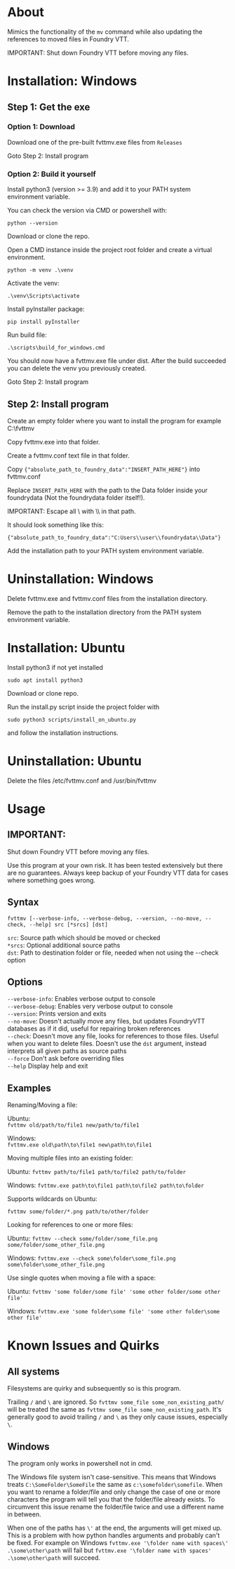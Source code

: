 About
=====

Mimics the functionality of the `mv` command while also updating the references to moved files in Foundry VTT.

IMPORTANT: Shut down Foundry VTT before moving any files.

Installation: Windows
=====================

Step 1: Get the exe
-------------------

### Option 1: Download

Download one of the pre-built fvttmv.exe files from `Releases`

Goto Step 2: Install program

### Option 2: Build it yourself

Install python3 (version >= 3.9) and add it to your PATH system environment variable.

You can check the version via CMD or powershell with:

`python --version`

Download or clone the repo.

Open a CMD instance inside the project root folder and create a virtual environment.

`python -m venv .\venv`

Activate the venv:

`.\venv\Scripts\activate`

Install pyInstaller package:

`pip install pyInstaller`

Run build file:

`.\scripts\build_for_windows.cmd`

You should now have a fvttmv.exe file under dist. After the build succeeded you can delete the venv you previously
created.

Goto Step 2: Install program

Step 2: Install program
-----------------------

Create an empty folder where you want to install the program for example C:\fvttmv

Copy fvttmv.exe into that folder.

Create a fvttmv.conf text file in that folder.

Copy `{"absolute_path_to_foundry_data":"INSERT_PATH_HERE"}` into fvttmv.conf

Replace `INSERT_PATH_HERE` with the path to the Data folder inside your foundrydata
(Not the foundrydata folder itself!).

IMPORTANT: Escape all \\ with \\\\ in that path.

It should look something like this:

`{"absolute_path_to_foundry_data":"C:Users\\user\\foundrydata\\Data"}`

Add the installation path to your PATH system environment variable.

Uninstallation: Windows
=======================

Delete fvttmv.exe and fvttmv.conf files from the installation directory.

Remove the path to the installation directory from the PATH system environment variable.

Installation: Ubuntu
====================

Install python3 if not yet installed

`sudo apt install python3`

Download or clone repo.

Run the install.py script inside the project folder with

`sudo python3 scripts/install_on_ubuntu.py`

and follow the installation instructions.

Uninstallation: Ubuntu
======================

Delete the files /etc/fvttmv.conf and /usr/bin/fvttmv

Usage
=====

IMPORTANT:
---------
Shut down Foundry VTT before moving any files.

Use this program at your own risk. It has been tested extensively but there are no guarantees. Always keep backup of
your Foundry VTT data for cases where something goes wrong.

Syntax
------

`fvttmv [--verbose-info, --verbose-debug, --version, --no-move, --check, --help] src [*srcs] [dst]`

`src`: Source path which should be moved or checked\
`*srcs`: Optional additional source paths\
`dst`: Path to destination folder or file, needed when not using the --check option

Options
-------

`--verbose-info`: Enables verbose output to console\
`--verbose-debug`: Enables very verbose output to console\
`--version`: Prints version and exits\
`--no-move`: Doesn't actually move any files, but updates FoundryVTT databases as if it did, useful for repairing broken
references\
`--check`: Doesn't move any file, looks for references to those files. Useful when you want to delete files. Doesn't use
the `dst` argument, instead interprets all given paths as source paths\
`--force` Don't ask before overriding files\
`--help` Display help and exit

Examples
--------

Renaming/Moving a file:

Ubuntu:  
`fvttmv old/path/to/file1 new/path/to/file1`

Windows:  
`fvttmv.exe old\path\to\file1 new\path\to\file1`

Moving multiple files into an existing folder:

Ubuntu:
`fvttmv path/to/file1 path/to/file2 path/to/folder`

Windows:
`fvttmv.exe path\to\file1 path\to\file2 path\to\folder`

Supports wildcards on Ubuntu:

`fvttmv some/folder/*.png path/to/other/folder`

Looking for references to one or more files:

Ubuntu:
`fvttmv --check some/folder/some_file.png some/folder/some_other_file.png`

Windows:
`fvttmv.exe --check some\folder\some_file.png some\folder\some_other_file.png`

Use single quotes when moving a file with a space:

Ubuntu:
`fvttmv 'some folder/some file' 'some other folder/some other file'`

Windows:
`fvttmv.exe 'some folder\some file' 'some other folder\some other file'`

Known Issues and Quirks
=======================

All systems
-----------

Filesystems are quirky and subsequently so is this program.

Trailing `/` and `\` are ignored. So `fvttmv some_file some_non_existing_path/` will be treated the same
as `fvttmv some_file some_non_existing_path`. It's generally good to avoid trailing `/` and `\` as they only cause
issues, especially `\`.

Windows
-------

The program only works in powershell not in cmd.

The Windows file system isn't case-sensitive. This means that Windows treats `C:\SomeFolder\SomeFile` the same
as `c:\somefolder\somefile`. When you want to rename a folder/file and only change the case of one or more characters
the program will tell you that the folder/file already exists. To circumvent this issue rename the folder/file twice and
use a different name in between.

When one of the paths has `\'` at the end, the arguments will get mixed up. This is a problem with how python
handles arguments and probably can't be fixed. For example on
Windows `fvttmv.exe '\folder name with spaces\' .\some\other\path`
will fail but `fvttmv.exe '\folder name with spaces' .\some\other\path` will succeed.

